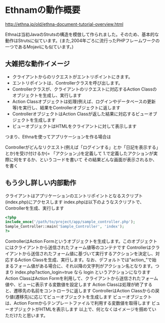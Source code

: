 # Ethnamの動作概要

http://ethna.jp/old/ethna-document-tutorial-overview.html

Ethnaは当初JavaのStrutsの構造を模倣して作られました。そのため、基本的な動作はStrutsに似ています。(また,2004年ごろに流行ったPHPフレームワークの一つであるMojaviにも似ています。)


## 大雑把な動作イメージ

* クライアントからのリクエストがエントリポイントにきます。
* エントリポイントは、Controllerクラスを呼び出します。
* Controllerクラスが、クライアントのリクエストに対応するAction Classのオブジェクトを生成し、実行します
* Action Classオブジェクトは処理(例えば、ログインやデータベースの更新等)を実行し、結果をControllerオブジェクトに返します
* ControllerオブジェクトはAction Classが返した結果に対応するビューオブジェクトを生成します
* ビューオブジェクトはHTMLをクライアントに対して表示します

つまり、Ethnaを使ってアプリケーションを作る場合は

Controllerがどんなリクエスト(例えば「ログインする」とか「日記を表示する」とか)を受け付けるか(= 「アクション」)を定義して
1.で定義したアクションが実際に何をするか、というコードを書いて
その結果どんな画面が表示されるか、を書く


## もう少し詳しい内部動作

クライアントはアプリケーションのエントリポイントとなるスクリプト(index.php)にアクセスします
index.phpは以下のようなスクリプトで、Controllerを生成、実行します

```php
<?php
include_once('/path/to/project/app/sample_controller.php');
Sample_Controller::main('Sample_Controller', 'index');
?>
```

ControllerはAction Formというオブジェクトを生成します。このオブジェクトにはクライアントから送信されたフォーム値等のコンテナです
Controllerはクライアントから送信されたフォーム値に基づいて実行するアクションを決定し、対応するAction Classを生成、実行します。なお、デフォルトでは"action_"で始まるフォーム値がある場合に、それ以降の文字列がアクション名となります。つまり
index.php?action_login=true
なら
login
というアクションになります
Action ClassはAction Formを利用して、クライアントから送信されたフォーム値や、ビューに表示する変数値を設定します
Action Classは処理が終了すると、遷移先の名前をコントローラに返します
ControllerはAction Classからの戻り値(遷移先)に応じてビューオブジェクトを生成します
ビューオブジェクトは、Action Formからテンプレートファイルで利用する変数値を取得します
ビューオブジェクトがHTMLを表示します
以上で、何となくはイメージを掴めていただけたと思います。



